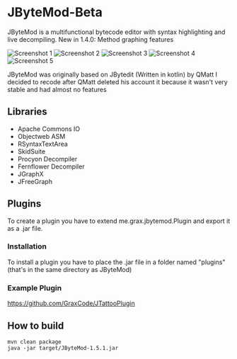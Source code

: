 # JByteMod-Beta
JByteMod is a multifunctional bytecode editor with syntax highlighting and live decompiling.
New in 1.4.0: Method graphing features

![Screenshot 1](https://i.imgur.com/Wwoe7mN.png)
![Screenshot 2](https://i.imgur.com/Cjj1Dh0.png)
![Screenshot 3](https://i.imgur.com/0x21dMo.png)
![Screenshot 4](https://i.imgur.com/NdWIxqd.png)
![Screenshot 5](https://i.imgur.com/eSUKCHi.png)

JByteMod was originally based on JBytedit (Written in kotlin) by QMatt
I decided to recode after QMatt deleted his account it because it wasn't very stable and had almost no features

## Libraries
- Apache Commons IO
- Objectweb ASM
- RSyntaxTextArea
- SkidSuite
- Procyon Decompiler
- Fernflower Decompiler
- JGraphX
- JFreeGraph

## Plugins

To create a plugin you have to extend me.grax.jbytemod.Plugin and export it as a .jar file.

### Installation

To install a plugin you have to place the .jar file in a folder named "plugins" (that's in the same directory as JByteMod)

### Example Plugin

https://github.com/GraxCode/JTattooPlugin

## How to build

    mvn clean package
    java -jar target/JByteMod-1.5.1.jar
    
